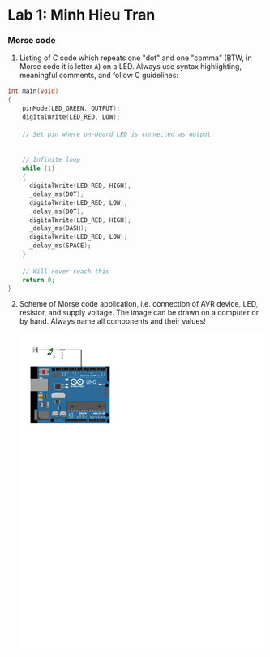 # Lab 1: Minh Hieu Tran
### Morse code

1. Listing of C code which repeats one "dot" and one "comma" (BTW, in Morse code it is letter `A`) on a LED. Always use syntax highlighting, meaningful comments, and follow C guidelines:

```c
int main(void)
{ 
    pinMode(LED_GREEN, OUTPUT);
    digitalWrite(LED_RED, LOW);

    // Set pin where on-board LED is connected as output
    

    // Infinite loop
    while (1)
    {
      digitalWrite(LED_RED, HIGH);
      _delay_ms(DOT);
      digitalWrite(LED_RED, LOW);
      _delay_ms(DOT);
      digitalWrite(LED_RED, HIGH);
      _delay_ms(DASH);
      digitalWrite(LED_RED, LOW);
      _delay_ms(SPACE);
    }

    // Will never reach this
    return 0;
}
```

2. Scheme of Morse code application, i.e. connection of AVR device, LED, resistor, and supply voltage. The image can be drawn on a computer or by hand. Always name all components and their values!

   ![your figure](pic.png)

